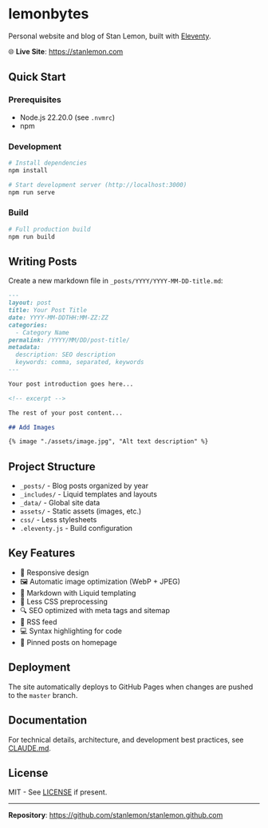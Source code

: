 # lemonbytes

Personal website and blog of Stan Lemon, built with [Eleventy](https://www.11ty.dev).

🌐 **Live Site**: https://stanlemon.com

## Quick Start

### Prerequisites
- Node.js 22.20.0 (see `.nvmrc`)
- npm

### Development
```bash
# Install dependencies
npm install

# Start development server (http://localhost:3000)
npm run serve
```

### Build
```bash
# Full production build
npm run build
```

## Writing Posts

Create a new markdown file in `_posts/YYYY/YYYY-MM-DD-title.md`:

```markdown
---
layout: post
title: Your Post Title
date: YYYY-MM-DDTHH:MM-ZZ:ZZ
categories:
  - Category Name
permalink: /YYYY/MM/DD/post-title/
metadata:
  description: SEO description
  keywords: comma, separated, keywords
---

Your post introduction goes here...

<!-- excerpt -->

The rest of your post content...

## Add Images

{% image "./assets/image.jpg", "Alt text description" %}
```

## Project Structure

- `_posts/` - Blog posts organized by year
- `_includes/` - Liquid templates and layouts
- `_data/` - Global site data
- `assets/` - Static assets (images, etc.)
- `css/` - Less stylesheets
- `.eleventy.js` - Build configuration

## Key Features

- 📱 Responsive design
- 🖼️ Automatic image optimization (WebP + JPEG)
- 📝 Markdown with Liquid templating
- 🎨 Less CSS preprocessing
- 🔍 SEO optimized with meta tags and sitemap
- 📡 RSS feed
- 💻 Syntax highlighting for code
- 📌 Pinned posts on homepage

## Deployment

The site automatically deploys to GitHub Pages when changes are pushed to the `master` branch.

## Documentation

For technical details, architecture, and development best practices, see [CLAUDE.md](./CLAUDE.md).

## License

MIT - See [LICENSE](./LICENSE) if present.

---

**Repository**: https://github.com/stanlemon/stanlemon.github.com
